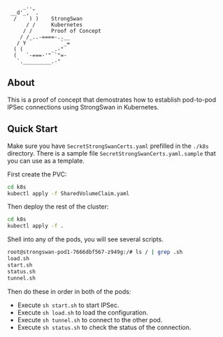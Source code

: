 ```text
     _.._
 __d'_, `.
  /    ) )    StrongSwan
      / /     Kubernetes
     / /      Proof of Concept
    / /_..-====-..__
   / Y           `_=
  ( (         _.-"
  (   `-===-'" `"=-
   `._________.-"
```

## About

This is a proof of concept that demostrates how to establish pod-to-pod
IPSec connections using StrongSwan in Kubernetes.

## Quick Start

Make sure you have `SecretStrongSwanCerts.yaml` prefilled in the `./k8s` 
directory. There is a sample file `SecretStrongSwanCerts.yaml.sample` that
you can use as a template.

First create the PVC:

```bash
cd k8s
kubectl apply -f SharedVolumeClaim.yaml
```

Then deploy the rest of the cluster:

```bash
cd k8s
kubectl apply -f .
``` 

Shell into any of the pods, you will see several scripts.

```bash
root@strongswan-pod1-7666dbf567-z949g:/# ls / | grep .sh
load.sh
start.sh
status.sh
tunnel.sh
```
Then do these in order in both of the pods:

* Execute `sh start.sh` to start IPSec.
* Execute `sh load.sh` to load the configuration.
* Execute `sh tunnel.sh` to connect to the other pod.
* Execute `sh status.sh` to check the status of the connection.
